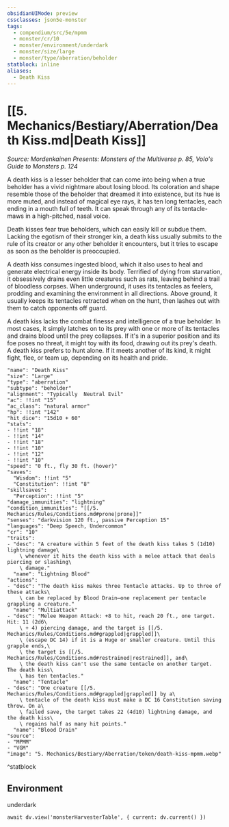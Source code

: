 ```yaml
---
obsidianUIMode: preview
cssclasses: json5e-monster
tags:
  - compendium/src/5e/mpmm
  - monster/cr/10
  - monster/environment/underdark
  - monster/size/large
  - monster/type/aberration/beholder
statblock: inline
aliases:
  - Death Kiss
---
```

# [[5. Mechanics/Bestiary/Aberration/Death Kiss.md|Death Kiss]]
*Source: Mordenkainen Presents: Monsters of the Multiverse p. 85, Volo's Guide to Monsters p. 124*

A death kiss is a lesser beholder that can come into being when a true beholder has a vivid nightmare about losing blood. Its coloration and shape resemble those of the beholder that dreamed it into existence, but its hue is more muted, and instead of magical eye rays, it has ten long tentacles, each ending in a mouth full of teeth. It can speak through any of its tentacle-maws in a high-pitched, nasal voice.

Death kisses fear true beholders, which can easily kill or subdue them. Lacking the egotism of their stronger kin, a death kiss usually submits to the rule of its creator or any other beholder it encounters, but it tries to escape as soon as the beholder is preoccupied.

A death kiss consumes ingested blood, which it also uses to heal and generate electrical energy inside its body. Terrified of dying from starvation, it obsessively drains even little creatures such as rats, leaving behind a trail of bloodless corpses. When underground, it uses its tentacles as feelers, prodding and examining the environment in all directions. Above ground, it usually keeps its tentacles retracted when on the hunt, then lashes out with them to catch opponents off guard.

A death kiss lacks the combat finesse and intelligence of a true beholder. In most cases, it simply latches on to its prey with one or more of its tentacles and drains blood until the prey collapses. If it's in a superior position and its foe poses no threat, it might toy with its food, drawing out its prey's death. A death kiss prefers to hunt alone. If it meets another of its kind, it might fight, flee, or team up, depending on its health and pride.

```statblock
"name": "Death Kiss"
"size": "Large"
"type": "aberration"
"subtype": "beholder"
"alignment": "Typically  Neutral Evil"
"ac": !!int "15"
"ac_class": "natural armor"
"hp": !!int "142"
"hit_dice": "15d10 + 60"
"stats":
- !!int "18"
- !!int "14"
- !!int "18"
- !!int "10"
- !!int "12"
- !!int "10"
"speed": "0 ft., fly 30 ft. (hover)"
"saves":
  "Wisdom": !!int "5"
  "Constitution": !!int "8"
"skillsaves":
  "Perception": !!int "5"
"damage_immunities": "lightning"
"condition_immunities": "[[/5. Mechanics/Rules/Conditions.md#prone|prone]]"
"senses": "darkvision 120 ft., passive Perception 15"
"languages": "Deep Speech, Undercommon"
"cr": "10"
"traits":
- "desc": "A creature within 5 feet of the death kiss takes 5 (1d10) lightning damage\
    \ whenever it hits the death kiss with a melee attack that deals piercing or slashing\
    \ damage."
  "name": "Lightning Blood"
"actions":
- "desc": "The death kiss makes three Tentacle attacks. Up to three of these attacks\
    \ can be replaced by Blood Drain—one replacement per tentacle grappling a creature."
  "name": "Multiattack"
- "desc": "Melee Weapon Attack: +8 to hit, reach 20 ft., one target. Hit: 11 (2d6\
    \ + 4) piercing damage, and the target is [[/5. Mechanics/Rules/Conditions.md#grappled|grappled]]\
    \ (escape DC 14) if it is a Huge or smaller creature. Until this grapple ends,\
    \ the target is [[/5. Mechanics/Rules/Conditions.md#restrained|restrained]], and\
    \ the death kiss can't use the same tentacle on another target. The death kiss\
    \ has ten tentacles."
  "name": "Tentacle"
- "desc": "One creature [[/5. Mechanics/Rules/Conditions.md#grappled|grappled]] by a\
    \ tentacle of the death kiss must make a DC 16 Constitution saving throw. On a\
    \ failed save, the target takes 22 (4d10) lightning damage, and the death kiss\
    \ regains half as many hit points."
  "name": "Blood Drain"
"source":
- "MPMM"
- "VGM"
"image": "5. Mechanics/Bestiary/Aberration/token/death-kiss-mpmm.webp"
```
^statblock

## Environment

underdark

```dataviewjs
await dv.view('monsterHarvesterTable', { current: dv.current() })
```
